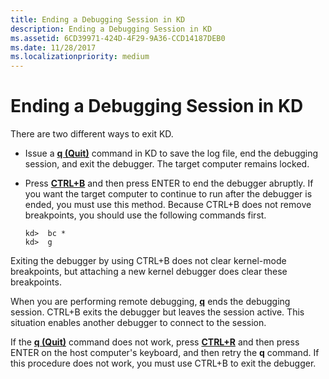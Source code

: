 ```yaml
---
title: Ending a Debugging Session in KD
description: Ending a Debugging Session in KD
ms.assetid: 6CD39971-424D-4F29-9A36-CCD14187DEB0
ms.date: 11/28/2017
ms.localizationpriority: medium
---
```


# Ending a Debugging Session in KD


There are two different ways to exit KD.

-   Issue a [**q (Quit)**](q--qq--quit-.md) command in KD to save the log file, end the debugging session, and exit the debugger. The target computer remains locked.

-   Press [**CTRL+B**](ctrl-b--quit-local-debugger-.md) and then press ENTER to end the debugger abruptly. If you want the target computer to continue to run after the debugger is ended, you must use this method. Because CTRL+B does not remove breakpoints, you should use the following commands first.

    ```dbgcmd
    kd>  bc *
    kd>  g
    ```

Exiting the debugger by using CTRL+B does not clear kernel-mode breakpoints, but attaching a new kernel debugger does clear these breakpoints.

When you are performing remote debugging, [**q**](q--qq--quit-.md) ends the debugging session. CTRL+B exits the debugger but leaves the session active. This situation enables another debugger to connect to the session.

If the [**q (Quit)**](q--qq--quit-.md) command does not work, press [**CTRL+R**](ctrl-r--re-synchronize-.md) and then press ENTER on the host computer's keyboard, and then retry the **q** command. If this procedure does not work, you must use CTRL+B to exit the debugger.

 

 





